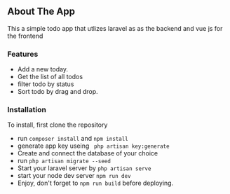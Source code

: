 

## About The  App

This a simple todo app that utlizes laravel as as the backend and vue js for the frontend

### Features
- Add a new today.
- Get the list of all todos
- filter todo by status
- Sort todo by drag and drop.

### Installation
To install, first clone the repository

- run ```composer install``` and ```npm install```
- generate app key useing ``` php artisan key:generate```
- Create and connect the database of your choice
- run ```php artisan migrate --seed```
- Start your laravel server by ```php artisan serve```
- start your node dev server ```npm run dev```
- Enjoy, don't forget to ```npm run build``` before deploying.